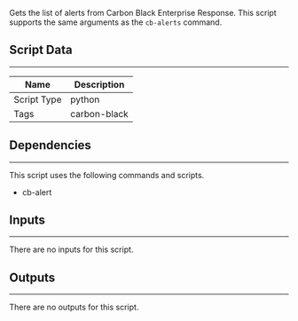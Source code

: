Gets the list of alerts from Carbon Black Enterprise Response. This script supports the same arguments as the `cb-alerts` command.

## Script Data

---

| **Name** | **Description** |
| --- | --- |
| Script Type | python |
| Tags | carbon-black |

## Dependencies

---
This script uses the following commands and scripts.

* cb-alert

## Inputs

---
There are no inputs for this script.

## Outputs

---
There are no outputs for this script.
